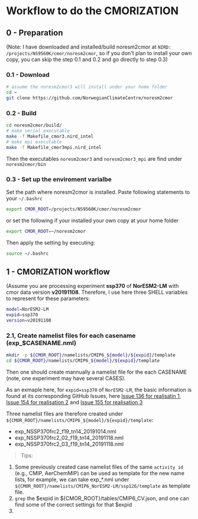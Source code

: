 # Workflow to do the CMORIZATION

## 0 - Preparation
(Note: I have downloaded and installed/build noresm2cmor at `NIRD: /projects/NS9560K/cmor/noresm2cmor`, so if you don't plan to install your own copy, you can skip the step 0.1 and 0.2 and go directly to step 0.3)

### 0.1 - Download
```bash
# assume the noresm2cmor3 will install under your home folder
cd ~
git clone https://github.com/NorwegianClimateCentre/noresm2cmor
```

### 0.2 - Build
```bash
cd noresm2cmor/build/
# make serial executable
make -f Makefile_cmor3.nird_intel
# make mpi executable
make -f Makefile_cmor3mpi.nird_intel
```

Then the executables `noresm2cmor3` and `noresm2cmor3_mpi` are find under `noresm2cmor/bin`

### 0.3 - Set up the enviroment varialbe
Set the path where noresm2cmor is installed. Paste following statements to your `~/.bashrc`

```bash
export CMOR_ROOT=/projects/NS9560K/cmor/noresm2cmor
```

or set the following if your installed your own copy at your home folder

```bash
export CMOR_ROOT=~/noresm2cmor
```

Then apply the setting by executing:

```bash
source ~/.bashrc
```

## 1 - CMORIZATION workflow
(Assume you are processing experiment **ssp370** of **NorESM2-LM** with cmor data version **v20191108**. Therefore, I use here three SHELL variables to represent for these parameters:

```bash
model=NorESM2-LM
expid=ssp370
version=v20191108
```

### 2.1, Create namelist files for each casename (exp_$CASENAME.nml)

```bash
mkdir -p ${CMOR_ROOT}/namelists/CMIP6_${model}/${expid}/template
cd ${CMOR_ROOT}/namelists/CMIP6_${model}/${expid}/template
```
Then one should create mannually a namelist file for the each CASENAME (note, one experiment may have several CASES).

As an exmaple here, for `expid=ssp370` of `NorESM2-LM`, the basic information is found at its corresponding GitHub Issues, here [Issue 136 for realisatin 1](https://github.com/NorwegianClimateCentre/noresm2cmor/issues/136), [Issue 154 for realisation 2](https://github.com/NorwegianClimateCentre/noresm2cmor/issues/154) and [Issue 155 for realisation 3](https://github.com/NorwegianClimateCentre/noresm2cmor/issues/155)

Three namelist files are therefore created under `${CMOR_ROOT}/namelists/CMIP6_${model}/${expid}/template`:

* exp_NSSP370frc2_f19_tn14_20191014.nml
* exp_NSSP370frc2_02_f19_tn14_20191118.nml
* exp_NSSP370frc2_03_f19_tn14_20191118.nml

>Tips:
1. Some previously created case namelist files of the same `activity id` (e.g., CMIP, AerChemMIP) can be used as template for the new name lists, for example, we can take exp_*.nml under `${CMOR_ROOT}/namelists/CMIP6_NorESM2-LM/ssp126/template` as template file.
2. `grep` the $expid in ${CMOR_ROOT}/tables/CMIP6_CV.json, and one can find some of the correct settings for that $expid
3. 
